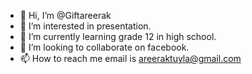 - 👋 Hi, I’m @Giftareerak
- 👀 I’m interested in presentation.
- 🌱 I’m currently learning grade 12 in high school.
- 💞️ I’m looking to collaborate on facebook.
- 📫 How to reach me email is areeraktuyla@gmail.com

<!---
Giftareerak/Giftareerak is a ✨ special ✨ repository because its `README.md` (this file) appears on your GitHub profile.
You can click the Preview link to take a look at your changes.
--->
